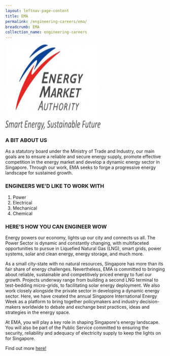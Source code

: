 ```yaml
---
layout: leftnav-page-content
title: EMA
permalink: /engineering-careers/ema/
breadcrumb: EMA
collection_name: engineering-careers
---
```


<img src="/images/ema.jpg" alt="ema" style="width:300px;height:268px;" align="left">
<br clear="left">

### A BIT ABOUT US
As a statutory board under the Ministry of Trade and Industry, our main goals are to ensure a reliable and secure energy supply, promote effective competition in the energy market and develop a dynamic energy sector in Singapore. Through our work, EMA seeks to forge a progressive energy landscape for sustained growth.

### ENGINEERS WE’D LIKE TO WORK WITH
1. Power 
2. Electrical
3. Mechanical
4. Chemical

### HERE’S HOW YOU CAN ENGINEER WOW
Energy powers our economy, lights up our city and connects us all. The Power Sector is dynamic and constantly changing, with multifaceted opportunities to pursue in Liquefied Natural Gas (LNG), smart grids, power systems, solar and clean energy, energy storage, and much more.

As a small city-state with no natural resources, Singapore has more than its fair share of energy challenges. Nevertheless, EMA is committed to bringing about reliable, sustainable and competitively priced energy to fuel our growth. Projects underway range from building a second LNG terminal to test-bedding micro-grids, to facilitating solar energy deployment. We also work closely alongside the private sector in developing a dynamic energy sector. Here, we have created the annual Singapore International Energy Week as a platform to bring together policymakers and industry decision-makers worldwide to debate and exchange best practices, ideas and strategies in the energy space.

At EMA, you will play a key role in shaping Singapore's energy landscape. You will also be part of the Public Service committed to ensuring the security, reliability and adequacy of electricity supply to keep the lights on for Singapore. 

Find out more <a href="https://www.ema.gov.sg/Career_Seekers.aspx" target="_blank">here!</a>

